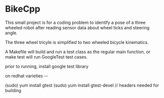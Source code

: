 # BikeCpp

This small project is for a coding problem to identify a pose of a three wheeled robot after reading 
sensor data about wheel ticks and steering angle.

The three wheel tricyle is simplified to two wheeled bicycle kinematics.

A Makefile will build and run a test class as the regular main function, 
or make test will run GoogleTest test cases.

prior to running, install google test library

on redhat varieties --

(sudo) yum install gtest
(sudo) yum install gtest-devel  // headers needed for building
